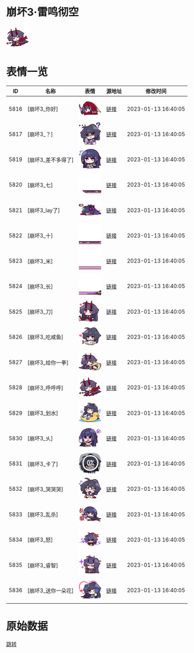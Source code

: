 # 崩坏3·雷鸣彻空

<img src="./cover.png" height="60" alt="cover" />

# 表情一览

|ID|名称|表情|源地址|修改时间|
|----|----|----|----|----|
|5816|[崩坏3_你好]|<img src="./pic/005816_%5B崩坏3_你好%5D.png" height="60" alt="你好"/>|[链接](https://i0.hdslb.com/bfs/emote/07cd5969c63c497ef8337cb37683234cacabb071.png)|2023-01-13 16:40:05|
|5817|[崩坏3_？]|<img src="./pic/005817_%5B崩坏3_？%5D.png" height="60" alt="？"/>|[链接](https://i0.hdslb.com/bfs/emote/9e05626dd7cccb35d3da3b8932d3aec353228dd1.png)|2023-01-13 16:40:05|
|5819|[崩坏3_差不多得了]|<img src="./pic/005819_%5B崩坏3_差不多得了%5D.png" height="60" alt="差不多得了"/>|[链接](https://i0.hdslb.com/bfs/emote/2a058c99fb5764303d499dda0c4b70e859650948.png)|2023-01-13 16:40:05|
|5820|[崩坏3_七]|<img src="./pic/005820_%5B崩坏3_七%5D.png" height="60" alt="七"/>|[链接](https://i0.hdslb.com/bfs/emote/cb94815fe126b8d6f9f2f920cddf37e025dbd476.png)|2023-01-13 16:40:05|
|5821|[崩坏3_lay了]|<img src="./pic/005821_%5B崩坏3_lay了%5D.png" height="60" alt="lay了"/>|[链接](https://i0.hdslb.com/bfs/emote/97896639ae56311adade2b34b7e1aaeba78cbac6.png)|2023-01-13 16:40:05|
|5822|[崩坏3_十]|<img src="./pic/005822_%5B崩坏3_十%5D.png" height="60" alt="十"/>|[链接](https://i0.hdslb.com/bfs/emote/168108fa4238180d02ac91de2cf6350da7da9487.png)|2023-01-13 16:40:05|
|5823|[崩坏3_米]|<img src="./pic/005823_%5B崩坏3_米%5D.png" height="60" alt="米"/>|[链接](https://i0.hdslb.com/bfs/emote/87909ca321507db7df6c19b3c808ecc9f2ab8229.png)|2023-01-13 16:40:05|
|5824|[崩坏3_长]|<img src="./pic/005824_%5B崩坏3_长%5D.png" height="60" alt="长"/>|[链接](https://i0.hdslb.com/bfs/emote/61bfa199fa5a9df7ee3c31c7ea90f33fa09f0217.png)|2023-01-13 16:40:05|
|5825|[崩坏3_刀]|<img src="./pic/005825_%5B崩坏3_刀%5D.png" height="60" alt="刀"/>|[链接](https://i0.hdslb.com/bfs/emote/189583681fb0f7dafa4f0212f0325a4a325aac07.png)|2023-01-13 16:40:05|
|5826|[崩坏3_吃咸鱼]|<img src="./pic/005826_%5B崩坏3_吃咸鱼%5D.png" height="60" alt="吃咸鱼"/>|[链接](https://i0.hdslb.com/bfs/emote/3817cb914eca387f4059c91819b2c0a9c081c3f8.png)|2023-01-13 16:40:05|
|5827|[崩坏3_给你一拳]|<img src="./pic/005827_%5B崩坏3_给你一拳%5D.png" height="60" alt="给你一拳"/>|[链接](https://i0.hdslb.com/bfs/emote/f6c804d440664eec7fc8fbcf3e9e668d27b103bc.png)|2023-01-13 16:40:05|
|5828|[崩坏3_呼呼呼]|<img src="./pic/005828_%5B崩坏3_呼呼呼%5D.png" height="60" alt="呼呼呼"/>|[链接](https://i0.hdslb.com/bfs/emote/0ad43de47307eaa17973cb96f7259e81bd6d9759.png)|2023-01-13 16:40:05|
|5829|[崩坏3_划水]|<img src="./pic/005829_%5B崩坏3_划水%5D.png" height="60" alt="划水"/>|[链接](https://i0.hdslb.com/bfs/emote/ca78a5f023a95f6abaf67898eaae697a08792ce8.png)|2023-01-13 16:40:05|
|5830|[崩坏3_乆]|<img src="./pic/005830_%5B崩坏3_乆%5D.png" height="60" alt="乆"/>|[链接](https://i0.hdslb.com/bfs/emote/57589d4c18330379abeed617cc6f7a628020f2f8.png)|2023-01-13 16:40:05|
|5831|[崩坏3_卡了]|<img src="./pic/005831_%5B崩坏3_卡了%5D.png" height="60" alt="卡了"/>|[链接](https://i0.hdslb.com/bfs/emote/d28255700f3b1ade61b6f00f1ed961c9a6485f01.png)|2023-01-13 16:40:05|
|5832|[崩坏3_哭哭哭]|<img src="./pic/005832_%5B崩坏3_哭哭哭%5D.png" height="60" alt="哭哭哭"/>|[链接](https://i0.hdslb.com/bfs/emote/6c8973adbde2a2aa24aec464801587ac378da20a.png)|2023-01-13 16:40:05|
|5833|[崩坏3_乱杀]|<img src="./pic/005833_%5B崩坏3_乱杀%5D.png" height="60" alt="乱杀"/>|[链接](https://i0.hdslb.com/bfs/emote/cf0502792be0ec758b3ef894cf5d861377587036.png)|2023-01-13 16:40:05|
|5834|[崩坏3_怒]|<img src="./pic/005834_%5B崩坏3_怒%5D.png" height="60" alt="怒"/>|[链接](https://i0.hdslb.com/bfs/emote/f8eb0a26470f891aa1741103c68e33b5b8ceefee.png)|2023-01-13 16:40:05|
|5835|[崩坏3_睿智]|<img src="./pic/005835_%5B崩坏3_睿智%5D.png" height="60" alt="睿智"/>|[链接](https://i0.hdslb.com/bfs/emote/97006f5004b67aee4f2e8ff8d5d671e4a128a859.png)|2023-01-13 16:40:05|
|5836|[崩坏3_送你一朵花]|<img src="./pic/005836_%5B崩坏3_送你一朵花%5D.png" height="60" alt="送你一朵花"/>|[链接](https://i0.hdslb.com/bfs/emote/d8c665db9fdc69b3b90c71de3fe05536ac795409.png)|2023-01-13 16:40:05|

# 原始数据

[跳转](./raw.json)

